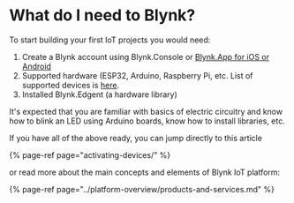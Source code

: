 # What do I need to Blynk?

To start building your first IoT projects you would need: 

1. Create a Blynk account using Blynk.Console or [Blynk.App for iOS or Android](../downloads/blynk-apps-for-ios-and-android.md)
2. Supported hardware \(ESP32, Arduino, Raspberry Pi, etc. List of supported devices is [here](../blynk.edgent/supported-boards.md).
3. Installed Blynk.Edgent \(a hardware library\)

It's expected that you are familiar with basics of electric circuitry and know how to blink an LED using Arduino boards, know how to install libraries, etc.

If you have all of the above ready, you can jump directly to this article

{% page-ref page="activating-devices/" %}

or read more about the main concepts and elements of Blynk IoT platform:

{% page-ref page="../platform-overview/products-and-services.md" %}









